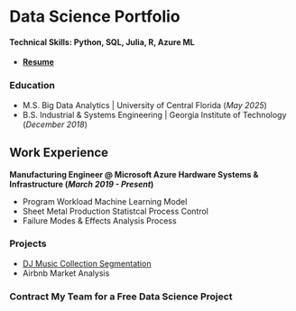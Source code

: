 
# Data Science Portfolio 

#### Technical Skills: Python, SQL, Julia, R, Azure ML
- **[Resume](https://github.com/theafronautz/DS_portfolio/blob/main/Frank%20Johnson%20Resume%20-%20Fall%2024.docx)**

### Education
- M.S. Big Data Analytics | University of Central Florida (_May 2025_)
- B.S. Industrial & Systems Engineering | Georgia Institute of Technology (_December 2018_)

## Work Experience
**Manufacturing Engineer @ Microsoft Azure Hardware Systems & Infrastructure (_March 2019 - Present_)**
- Program Workload Machine Learning Model 
- Sheet Metal Production Statistcal Process Control  
- Failure Modes & Effects Analysis Process


### Projects
- [DJ Music Collection Segmentation](https://github.com/theafronautz/Music_Library_Clustering/tree/main)
- Airbnb Market Analysis

### Contract My Team for a **Free** Data Science Project 
